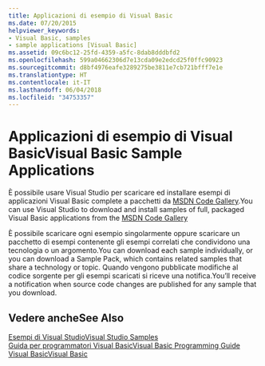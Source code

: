 ```yaml
---
title: Applicazioni di esempio di Visual Basic
ms.date: 07/20/2015
helpviewer_keywords:
- Visual Basic, samples
- sample applications [Visual Basic]
ms.assetid: 09c6bc12-25fd-4359-a5fc-8dab8dddbfd2
ms.openlocfilehash: 599a04662306d7e13cda09e2edcd25f0ffc90923
ms.sourcegitcommit: d8bf4976eafe3289275be3811e7cb721bfff7e1e
ms.translationtype: HT
ms.contentlocale: it-IT
ms.lasthandoff: 06/04/2018
ms.locfileid: "34753357"
---
```

# <a name="visual-basic-sample-applications"></a><span data-ttu-id="4e406-102">Applicazioni di esempio di Visual Basic</span><span class="sxs-lookup"><span data-stu-id="4e406-102">Visual Basic Sample Applications</span></span>
<span data-ttu-id="4e406-103">È possibile usare Visual Studio per scaricare ed installare esempi di applicazioni Visual Basic complete a pacchetti da [MSDN Code Gallery](https://code.msdn.microsoft.com).</span><span class="sxs-lookup"><span data-stu-id="4e406-103">You can use Visual Studio to download and install samples of full, packaged Visual Basic applications from the [MSDN Code Gallery](https://code.msdn.microsoft.com)</span></span>  
  
 <span data-ttu-id="4e406-104">È possibile scaricare ogni esempio singolarmente oppure scaricare un pacchetto di esempi contenente gli esempi correlati che condividono una tecnologia o un argomento.</span><span class="sxs-lookup"><span data-stu-id="4e406-104">You can download each sample individually, or you can download a Sample Pack, which contains related samples that share a technology or topic.</span></span> <span data-ttu-id="4e406-105">Quando vengono pubblicate modifiche al codice sorgente per gli esempi scaricati si riceve una notifica.</span><span class="sxs-lookup"><span data-stu-id="4e406-105">You’ll receive a notification when source code changes are published for any sample that you download.</span></span>  
  
## <a name="see-also"></a><span data-ttu-id="4e406-106">Vedere anche</span><span class="sxs-lookup"><span data-stu-id="4e406-106">See Also</span></span>  
 [<span data-ttu-id="4e406-107">Esempi di Visual Studio</span><span class="sxs-lookup"><span data-stu-id="4e406-107">Visual Studio Samples</span></span>](https://code.msdn.microsoft.com/vstudio)  
 [<span data-ttu-id="4e406-108">Guida per programmatori Visual Basic</span><span class="sxs-lookup"><span data-stu-id="4e406-108">Visual Basic Programming Guide</span></span>](../visual-basic/programming-guide/index.md)  
 [<span data-ttu-id="4e406-109">Visual Basic</span><span class="sxs-lookup"><span data-stu-id="4e406-109">Visual Basic</span></span>](../visual-basic/index.md)

